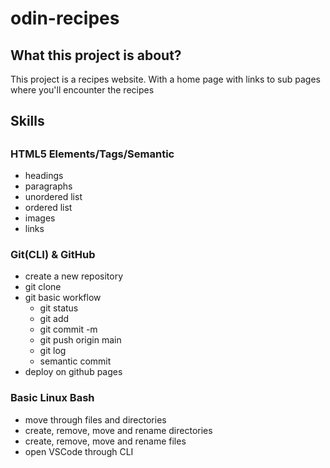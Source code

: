 <h1>odin-recipes</h1>
  <h2>What this project is about?</h2>
    <p>This project is a recipes website. With a home page with links to sub pages where you'll encounter the recipes</p>
  <h2>Skills<h2>
    <h3>HTML5 Elements/Tags/Semantic</h3>
      <ul>
        <li>headings</li>
        <li>paragraphs</li>
        <li>unordered list</li>
        <li>ordered list</li> 
        <li>images</li> 
        <li>links</li> 
      </ul>
    <h3>Git(CLI) & GitHub</h3>
      <ul>
        <li>create a new repository</li>
        <li>git clone</li>
        <li>git basic workflow
        <ul>
          <li>git status</li>
          <li>git add</li> 
          <li>git commit -m</li> 
          <li>git push origin main</li>
          <li>git log</li>
          <li>semantic commit</li>
          </ul>
        </li>
        <li>deploy on github pages</li>
      </ul>
    <h3>Basic Linux Bash</h3>
      <ul>
        <li>move through files and directories</li>
        <li>create, remove, move and rename directories</li>
        <li>create, remove, move and rename files</li>
        <li>open VSCode through CLI</li>
      </ul>
